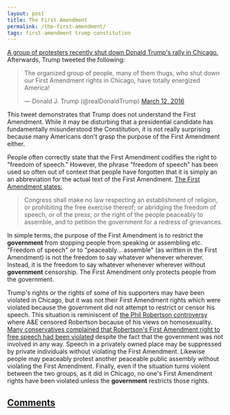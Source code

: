 ```yaml
---
layout: post
title: The First Amendment
permalink: /the-first-amendment/
tags: first-amendment trump constitution
---
```


[A group of protesters recently shut down Donald Trump's rally in
Chicago.](http://www.nbcnews.com/politics/2016-election/how-bernie-sanders-supporters-shut-down-donald-trump-s-rally-n537191)
Afterwards, Trump tweeted the following:
<blockquote class="twitter-tweet" data-lang="en"><p lang="en" dir="ltr">The
organized group of people, many of them thugs, who shut down our First
Amendment rights in Chicago, have totally energized America!</p>&mdash; Donald
J. Trump (@realDonaldTrump) <a
href="https://twitter.com/realDonaldTrump/status/708619775153475584">March 12,
2016</a></blockquote>
<script async src="//platform.twitter.com/widgets.js" charset="utf-8"></script>

This tweet demonstrates that Trump does not understand the First Amendment.
While it may be disturbing that a presidential candidate has fundamentally
misunderstood the Constitution, it is not really surprising because many
Americans don't grasp the purpose of the First Amendment either.

People often correctly state that the First Amendment codifies the right to
"freedom of speech." However, the phrase "freedom of speech" has been used so
often out of context that people have forgotten that it is simply an an
abbreviation for the actual text of the First Amendment. [The First Amendment
states:](https://www.law.cornell.edu/constitution/first_amendment)

> Congress shall make no law respecting an establishment of religion, or
prohibiting the free exercise thereof; or abridging the freedom of speech, or
of the press; or the right of the people peaceably to assemble, and to petition
the government for a redress of grievances.

In simple terms, the purpose of the First Amendment is to restrict the
**government** from stopping people from speaking or assembling etc. "Freedom
of speech" or to "peaceably... assemble" (as written in the First Amendment) is
not the freedom to say whatever whenever wherever. Instead, it is the freedom
to say whatever whenever wherever without **government** censorship. The First
Amendment only protects people from the government. 

Trump's rights or the rights of some of his supporters may have been violated
in Chicago, but it was not their First Amendment rights which were violated
because the government did not attempt to restrict or censor his speech. This
situation is reminiscent of [the Phil Robertson
controversy](http://www.ew.com/article/2014/05/23/duck-dynasty-phil-robertson-antigay-sermon-video)
where A&E censored Robertson because of his views on homosexuality. [Many
conservatives complained that Robertson's First Amendment right to free speech
had been
violated](http://www.msnbc.com/morning-joe/duck-dynasty-anti-gay-republican-defense)
despite the fact that the government was not involved in any way. Speech in a
privately owned place may be suppressed by private individuals without
violating the First Amendment. Likewise people may peaceably protest another
peaceable public assembly without violating the First Amendment. Finally, even
if the situation turns violent between the two groups, as it did in Chicago, no
one's First Amendment rights have been violated unless the **government**
restricts those rights.

## [Comments](https://github.com/stiemannkj1/stiemannkj1.github.io/issues/4)
